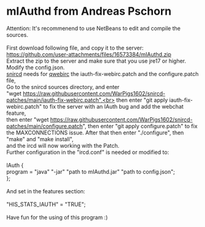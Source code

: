 # mIAuthd from Andreas Pschorn<br>
Attention: It's recommenend to use NetBeans to edit and compile the sources.<br>
<br>
First download following file, and copy it to the server: https://github.com/user-attachments/files/16573384/mIAuthd.zip<br>
Extract the zip to the server and make sure that you use jre17 or higher.<br>
Modify the config.json.<br>
[snircd](https://github.com/quakenet/snircd) needs for [qwebirc](https://github.com/qwebirc/qwebirc) the iauth-fix-webirc.patch and the configure.patch file,<br>
Go to the snircd sources directory, and enter<br>
"wget https://raw.githubusercontent.com/WarPigs1602/snircd-patches/main/iauth-fix-webirc.patch",<br>
then enter "git apply iauth-fix-webirc.patch" to fix the server with an IAuth bug and add the webchat feature,<br>
then enter "wget https://raw.githubusercontent.com/WarPigs1602/snircd-patches/main/configure.patch",
then enter "git apply configure.patch" to fix the MAXCONNECTIONS issue.
After that then enter "./configure", then "make" and "make install",<br>
and the ircd will now working with the Patch.<br>
Further configuration in the "ircd.conf" is needed or modified to:<br>
<br>
IAuth {<br>
 program = "java" "-jar" "path to mIAuthd.jar" "path to config.json";<br>
};<br>
<br>
And set in the features section:<br>
<br>
"HIS_STATS_IAUTH" = "TRUE";<br>
<br>
Have fun for the using of this program :)
